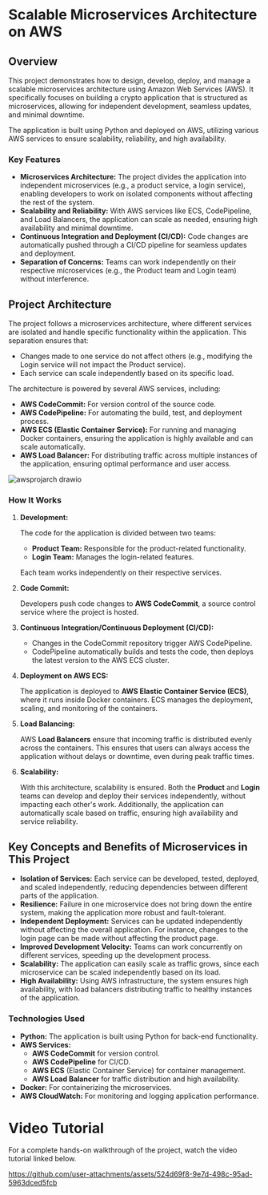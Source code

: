 # Scalable Microservices Architecture on AWS

## Overview

This project demonstrates how to design, develop, deploy, and manage a scalable microservices architecture using Amazon Web Services (AWS). It specifically focuses on building a crypto application that is structured as microservices, allowing for independent development, seamless updates, and minimal downtime.

The application is built using Python and deployed on AWS, utilizing various AWS services to ensure scalability, reliability, and high availability.

### Key Features

- **Microservices Architecture:** The project divides the application into independent microservices (e.g., a product service, a login service), enabling developers to work on isolated components without affecting the rest of the system.
- **Scalability and Reliability:** With AWS services like ECS, CodePipeline, and Load Balancers, the application can scale as needed, ensuring high availability and minimal downtime.
- **Continuous Integration and Deployment (CI/CD):** Code changes are automatically pushed through a CI/CD pipeline for seamless updates and deployment.
- **Separation of Concerns:** Teams can work independently on their respective microservices (e.g., the Product team and Login team) without interference.

## Project Architecture

The project follows a microservices architecture, where different services are isolated and handle specific functionality within the application. This separation ensures that:

- Changes made to one service do not affect others (e.g., modifying the Login service will not impact the Product service).
- Each service can scale independently based on its specific load.

The architecture is powered by several AWS services, including:

- **AWS CodeCommit:** For version control of the source code.
- **AWS CodePipeline:** For automating the build, test, and deployment process.
- **AWS ECS (Elastic Container Service):** For running and managing Docker containers, ensuring the application is highly available and can scale automatically.
- **AWS Load Balancer:** For distributing traffic across multiple instances of the application, ensuring optimal performance and user access.

![awsprojarch drawio](https://github.com/user-attachments/assets/c8563f92-6323-4e77-9636-eda87d850fa4)

### How It Works

1. **Development:**

   The code for the application is divided between two teams:

   - **Product Team:** Responsible for the product-related functionality.
   - **Login Team:** Manages the login-related features.

   Each team works independently on their respective services.

2. **Code Commit:**

   Developers push code changes to **AWS CodeCommit**, a source control service where the project is hosted.

3. **Continuous Integration/Continuous Deployment (CI/CD):**

   - Changes in the CodeCommit repository trigger AWS CodePipeline.
   - CodePipeline automatically builds and tests the code, then deploys the latest version to the AWS ECS cluster.

4. **Deployment on AWS ECS:**

   The application is deployed to **AWS Elastic Container Service (ECS)**, where it runs inside Docker containers. ECS manages the deployment, scaling, and monitoring of the containers.

5. **Load Balancing:**

   AWS **Load Balancers** ensure that incoming traffic is distributed evenly across the containers. This ensures that users can always access the application without delays or downtime, even during peak traffic times.

6. **Scalability:**

   With this architecture, scalability is ensured. Both the **Product** and **Login** teams can develop and deploy their services independently, without impacting each other's work. Additionally, the application can automatically scale based on traffic, ensuring high availability and service reliability.

## Key Concepts and Benefits of Microservices in This Project

- **Isolation of Services:** Each service can be developed, tested, deployed, and scaled independently, reducing dependencies between different parts of the application.
- **Resilience:** Failure in one microservice does not bring down the entire system, making the application more robust and fault-tolerant.
- **Independent Deployment:** Services can be updated independently without affecting the overall application. For instance, changes to the login page can be made without affecting the product page.
- **Improved Development Velocity:** Teams can work concurrently on different services, speeding up the development process.
- **Scalability:** The application can easily scale as traffic grows, since each microservice can be scaled independently based on its load.
- **High Availability:** Using AWS infrastructure, the system ensures high availability, with load balancers distributing traffic to healthy instances of the application.

### Technologies Used

- **Python:** The application is built using Python for back-end functionality.
- **AWS Services:**
  - **AWS CodeCommit** for version control.
  - **AWS CodePipeline** for CI/CD.
  - **AWS ECS** (Elastic Container Service) for container management.
  - **AWS Load Balancer** for traffic distribution and high availability.
- **Docker:** For containerizing the microservices.
- **AWS CloudWatch:** For monitoring and logging application performance.

# Video Tutorial

For a complete hands-on walkthrough of the project, watch the video tutorial linked below.

https://github.com/user-attachments/assets/524d69f8-9e7d-498c-95ad-5963dced5fcb

